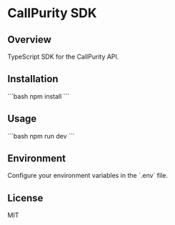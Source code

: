 # CallPurity SDK

## Overview
TypeScript SDK for the CallPurity API.

## Installation
\`\`\`bash
npm install
\`\`\`

## Usage
\`\`\`bash
npm run dev
\`\`\`

## Environment
Configure your environment variables in the \`.env\` file.

## License
MIT
